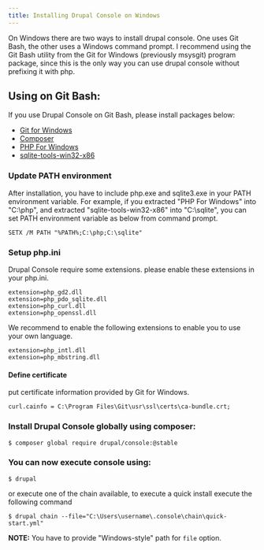 ```yaml
---
title: Installing Drupal Console on Windows
---
```


On Windows there are two ways to install drupal console. One uses Git Bash, the other uses a Windows command prompt. I recommend using the Git Bash utility from the Git for Windows (previously msysgit) program package, since this is the only way you can use drupal console without prefixing it with php.

## Using on Git Bash:

If you use Drupal Console on Git Bash, please install packages below:

* [Git for Windows](https://git-for-windows.github.io/)
* [Composer](https://github.com/composer/windows-setup)
* [PHP For Windows](http://windows.php.net/download/)
* [sqlite-tools-win32-x86](https://www.sqlite.org/download.html)

### Update PATH environment

After installation, you have to include php.exe and sqlite3.exe in your PATH environment variable.
For example, if you extracted "PHP For Windows" into "C:\php", and extracted "sqlite-tools-win32-x86" into "C:\sqlite", you can set PATH environment variable as below from command prompt.

```
SETX /M PATH "%PATH%;C:\php;C:\sqlite"
```

### Setup php.ini

Drupal Console require some extensions. please enable these extensions in your php.ini.

```
extension=php_gd2.dll
extension=php_pdo_sqlite.dll
extension=php_curl.dll
extension=php_openssl.dll
```

We recommend to enable the following extensions to enable you to use your own language.
```
extension=php_intl.dll
extension=php_mbstring.dll
```

#### Define certificate

put certificate information provided by Git for Windows.
```
curl.cainfo = C:\Program Files\Git\usr\ssl\certs\ca-bundle.crt;
```

### Install Drupal Console globally using composer:
```
$ composer global require drupal/console:@stable
```

### You can now execute console using:

```
$ drupal
```

or execute one of the chain available, to execute a quick install execute the following command

```
$ drupal chain --file="C:\Users\username\.console\chain\quick-start.yml"
```

**NOTE:** You have to provide "Windows-style" path for `file` option.
